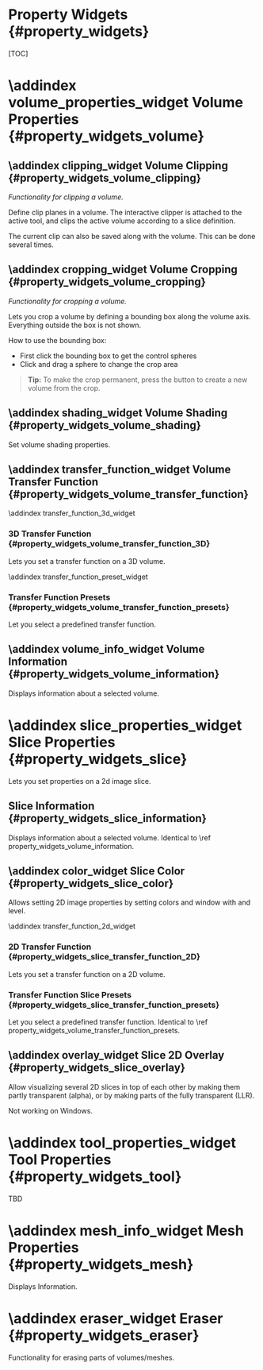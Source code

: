Property Widgets {#property_widgets}
===========================================================

[TOC]

\addindex volume_properties_widget
Volume Properties {#property_widgets_volume}
===========================================================

\addindex clipping_widget 
Volume Clipping {#property_widgets_volume_clipping}
-----------------------------------------------------------
*Functionality for clipping a volume.*

Define clip planes in a volume. The interactive clipper is attached
to the active tool, and clips the active volume according to a slice 
definition. 

The current clip can also be saved along with the volume. 
This can be done several times.


\addindex cropping_widget 
Volume Cropping {#property_widgets_volume_cropping}
-----------------------------------------------------------
 
*Functionality for cropping a volume.*

Lets you crop a volume by defining a bounding box along the volume 
axis. Everything outside the box is not shown.

How to use the bounding box:
 * First click the bounding box to get the control spheres
 * Click and drag a sphere to change the crop area
 
> **Tip:** To make the crop permanent, press the button to create a new volume from the crop.

\addindex shading_widget 
Volume Shading {#property_widgets_volume_shading}
-----------------------------------------------------------
 
Set volume shading properties.

\addindex transfer_function_widget
Volume Transfer Function {#property_widgets_volume_transfer_function}
-----------------------------------------------------------

\addindex transfer_function_3d_widget 
### 3D Transfer Function {#property_widgets_volume_transfer_function_3D}
Lets you set a transfer function on a 3D volume.

\addindex transfer_function_preset_widget 
### Transfer Function Presets {#property_widgets_volume_transfer_function_presets}
Let you select a predefined transfer function.

\addindex volume_info_widget 
Volume Information {#property_widgets_volume_information}
-----------------------------------------------------------

Displays information about a selected volume.


\addindex slice_properties_widget
Slice Properties {#property_widgets_slice}
===========================================================
Lets you set properties on a 2d image slice.

Slice Information {#property_widgets_slice_information}
-----------------------------------------------------------
Displays information about a selected volume. 
Identical to \ref property_widgets_volume_information.

\addindex color_widget
Slice Color {#property_widgets_slice_color}
-----------------------------------------------------------
Allows setting 2D image properties 
by setting colors and window with and level.

\addindex transfer_function_2d_widget 
### 2D Transfer Function {#property_widgets_slice_transfer_function_2D}
Lets you set a transfer function on a 2D volume.

### Transfer Function Slice Presets {#property_widgets_slice_transfer_function_presets}
Let you select a predefined transfer function.
Identical to \ref property_widgets_volume_transfer_function_presets.

\addindex overlay_widget 
Slice 2D Overlay {#property_widgets_slice_overlay}
-----------------------------------------------------------
Allow visualizing several 2D slices  in top of each other 
by making them partly transparent (alpha), 
or by making parts of the fully transparent (LLR).

Not working on Windows.




\addindex tool_properties_widget
Tool Properties {#property_widgets_tool}
===========================================================
TBD

\addindex mesh_info_widget
Mesh Properties {#property_widgets_mesh}
===========================================================
Displays Information.

\addindex eraser_widget
Eraser {#property_widgets_eraser}
===========================================================
Functionality for erasing parts of volumes/meshes.

